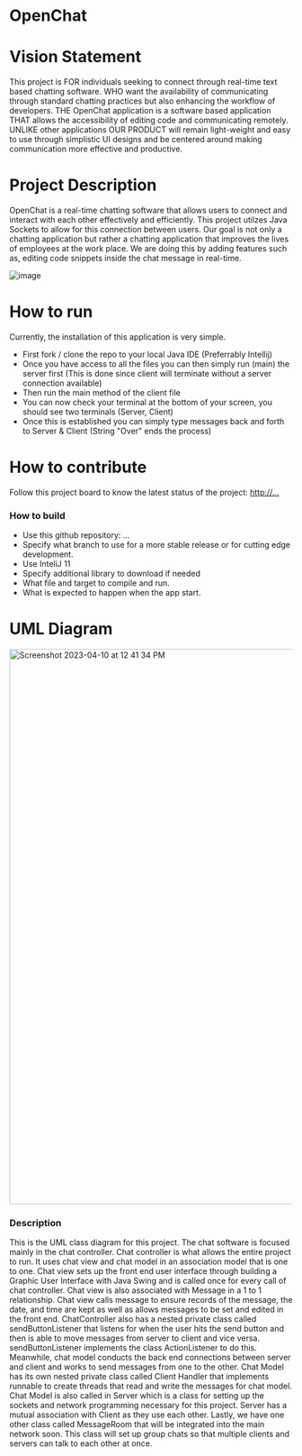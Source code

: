 # OpenChat

# Vision Statement
This project is FOR individuals seeking to connect through real-time text based chatting software. WHO want 
the availability of communicating through standard chatting practices but also enhancing the workflow of developers.
THE OpenChat application is a software based application THAT allows the accessibility of editing code and communicating remotely.
UNLIKE other applications OUR PRODUCT will remain light-weight and easy to use through simplistic UI designs and be centered around
making communication more effective and productive.


# Project Description
OpenChat is a real-time chatting software that allows users to connect and interact with each other effectively and efficiently.
This project utilzes Java Sockets to allow for this connection between users. Our goal is not only a chatting application but
rather a chatting application that improves the lives of employees at the work place. We are doing this by adding features such 
as, editing code snippets inside the chat message in real-time. 

![image](https://user-images.githubusercontent.com/89660661/229372009-312297dc-d0c3-4e5c-a06c-ae6525c91533.png)

# How to run
Currently, the installation of this application is very simple.
  - First fork / clone the repo to your local Java IDE (Preferrably Intellij)
  - Once you have access to all the files you can then simply run (main) the server first (This is done since client will terminate without a server connection available)
  - Then run the main method of the client file
  - You can now check your terminal at the bottom of your screen, you should see two terminals (Server, Client)
  - Once this is established you can simply type messages back and forth to Server & Client (String "Over" ends the process)

# How to contribute
Follow this project board to know the latest status of the project: [http://...]([http://...])  

### How to build
- Use this github repository: ... 
- Specify what branch to use for a more stable release or for cutting edge development.  
- Use InteliJ 11
- Specify additional library to download if needed 
- What file and target to compile and run. 
- What is expected to happen when the app start. 

# UML Diagram
<img width="986" alt="Screenshot 2023-04-10 at 12 41 34 PM" src="https://user-images.githubusercontent.com/60800202/230953823-0fa44d56-f3b6-40e4-b183-e7c0455538ed.png">

### Description
This is the UML class diagram for this project. The chat software is focused mainly in the chat controller. 
Chat controller is what allows the entire project to run. It uses chat view and chat model in an association model that is one to one. 
Chat view sets up the front end user interface through building a Graphic User Interface with Java Swing and is called once for every call of chat controller.
Chat view is also associated with Message in a 1 to 1 relationship. Chat view calls message to ensure records of the message, the date, and time are kept as well as allows messages to be set and edited in the front end. ChatController also has a nested private class called sendButtonListener that listens for when the user hits the send button and then is able to move messages from server to client and vice versa. sendButtonListener implements the class ActionListener to do this. Meanwhile, chat model conducts the back end connections between server and client and works to send messages from one to the other. Chat Model has its own nested private class called Client Handler that implements runnable to create threads that read and write the messages for chat model. Chat Model is also called in Server which is a class for setting up the sockets and network programming necessary for this project. Server has a mutual association with Client as they use each other. Lastly, we have one other class called MessageRoom that will be integrated into the main network soon. This class will set up group chats so that multiple clients and servers can talk to each other at once. 
